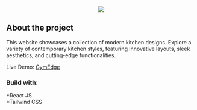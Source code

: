 <div align='center'>
    <img src='/public/assets/logo.png'>
</div>

<h2>About the project</h2>

<p>This website showcases a collection of modern kitchen designs. Explore a variety of contemporary kitchen styles, featuring innovative layouts, sleek aesthetics, and cutting-edge functionalities.</p>

Live Demo: <a href='https://doimocucine.vercel.app/'>GymEdge</a>

<h3>Build with:</h3>

*React JS<br>
*Tailwind CSS
